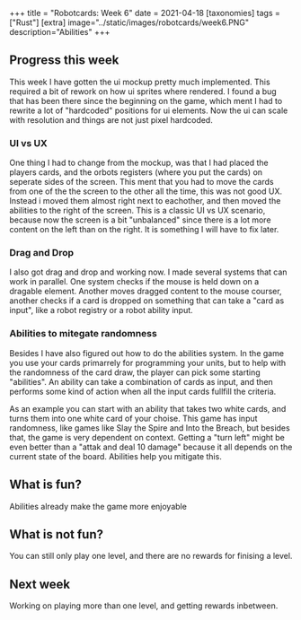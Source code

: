+++
title = "Robotcards: Week 6"
date = 2021-04-18
[taxonomies]
tags = ["Rust"]
[extra]
image="../static/images/robotcards/week6.PNG"
description="Abilities"
+++

## Progress this week

This week I have gotten the ui mockup pretty much implemented. This required a bit of rework on how ui sprites where rendered. I found a bug that has been there since the beginning on the game, which ment I had to rewrite a lot of "hardcoded" positions for ui elements. Now the ui can scale with resolution and things are not just pixel hardcoded.

### UI vs UX

One thing I had to change from the mockup, was that I had placed the players cards, and the orbots registers (where you put the cards) on seperate sides of the screen. This ment that you had to move the cards from one of the the screen to the other all the time, this was not good UX. Instead i moved them almost right next to eachother, and then moved the abilities to the right of the screen. This is a classic UI vs UX scenario, because now the screen is a bit "unbalanced" since there is a lot more content on the left than on the right. It is something I will have to fix later.

### Drag and Drop

I also got drag and drop and working now. I made several systems that can work in parallel. One system checks if the mouse is held down on a dragable element. Another moves dragged content to the mouse courser, another checks if a card is dropped on something that can take a "card as input", like a robot registry or a robot ability input.

### Abilities to mitegate randomness

Besides I have also figured out how to do the abilities system.
In the game you use your cards primarrely for programming your units, but to help with the randomness of the card draw, the player can pick some starting "abilities". An ability can take a combination of cards as input, and then performs some kind of action when all the input cards fullfill the criteria.

As an example you can start with an ability that takes two white cards, and turns them into one white card of your choise. This game has input randomness, like games like Slay the Spire and Into the Breach, but besides that, the game is very dependent on context. Getting a "turn left" might be even better than a "attak and deal 10 damage" because it all depends on the current state of the board. Abilities help you mitigate this.

## What is fun?

Abilities already make the game more enjoyable

## What is not fun?

You can still only play one level, and there are no rewards for finising a level.

## Next week

Working on playing more than one level, and getting rewards inbetween.
